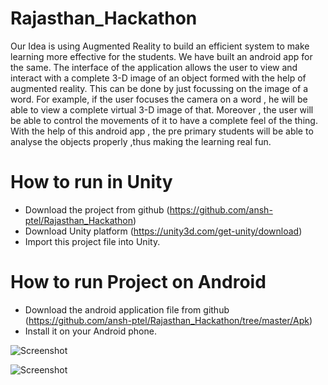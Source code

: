 # Rajasthan_Hackathon

<p>Our Idea is using Augmented Reality to build an efficient system to make learning more effective for the students. We have built an android app for the same. The interface of the application allows the user to view and interact with  a complete 3-D image of an object formed with the help of augmented reality. This can be done by just focussing on the image of a word.
For example, if the user focuses the camera on a word , he will be able to view a complete virtual 3-D image of that. Moreover , the user will be able to control the movements of it to have a complete feel of the thing. 
With the help of this android app , the pre primary students will be able to analyse the objects properly ,thus making the learning real fun.
 </p>
 
 How to run in Unity
 ===================
 * Download the project from github (https://github.com/ansh-ptel/Rajasthan_Hackathon)
 * Download Unity platform (https://unity3d.com/get-unity/download)
 * Import this project file into Unity. 
 
How to run Project on Android
=============================
* Download the android application file from github (https://github.com/ansh-ptel/Rajasthan_Hackathon/tree/master/Apk)
* Install it on your Android phone.

![Screenshot](https://raw.github.com/vivekghanchi/Rajasthan_Hackathon/master/ScreenShot/marker.jpg)

![Screenshot](https://raw.github.com/vivekghanchi/Rajasthan_Hackathon/master/ScreenShot/marker1.jpg)

